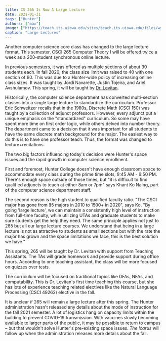 ```yaml
---
title: CS 265 Is Now A Large Lecture
date: 2021-01-31
tags: ["Hunter"]
authors: ["max"]
image: ["https://teach.its.uiowa.edu/sites/teach.its.uiowa.edu/files/wysiwyg_uploads/classroom-lecture-lit-2.jpg", "https://iversity.org/blog/wp-content/uploads/2013/07/big-lecture.png"]
caption: "Large Lectures"
---
```


Another computer science core class has changed to the large lecture format. This semester, CSCI 265 Computer Theory I will be offered twice a week as a 200-student synchronous online lecture.

In previous semesters, it was offered as multiple sections of about 30 students each. In fall 2020, the class size limit was raised to 40 with one section of 90. This was due to a Hunter-wide policy of increasing online class sizes. It was taught by Jordi Navarette, Justin Tojeira, and Ariel Avshulamov. This spring, it will be taught by [Dr. Levitan](/articles/2020/09/23/dr-levitan).

Historically, the computer science department has converted multi-section classes into a single large lecture to standardize the curriculum. Professor Eric Schweitzer recalls that in the 1980s, Discrete Math (CSCI 150) was taught by a collection of adjunct professors. However, every adjunct put a unique emphasis on the "standardized" curriculum. So some may have spent more time on first order logic, while others delved into number theory. The department came to a decision that it was important for all students to have the same discrete math background for the major. The easiest way to do this is to have one professor teach. Thus, the format was changed to lecture+recitations.

The two big factors influencing today's decision were Hunter's space issues and the rapid growth in computer science enrollment.

First and foremost, Hunter College doesn't have enough classroom space to accommodate every class during the prime time slots, 9:45 AM - 6:50 PM. There's enough space outside of those times, but "it is difficult to find qualified adjuncts to teach at either 8am or 7pm" says Khant Ko Naing, part of the computer science department staff.

The second reason is the high student to qualified faculty ratio. "The CSCI major has gone from 85 majors in 2010 to 1500+ in 2020", says Ko. "By going 'large lecture', we can maintain a consistently high level of instruction from full-time faculty, while utilizing UTAs and graduate students to make sure students get the help they need. The same principle applies not just to 265 but all our large lecture courses. We understand that being in a large lecture is not as attractive to students as small sections but with the rate the major has grown and the space limitations we face, this is the best solution we have."

This spring, 265 will be taught by Dr. Levitan with support from Teaching Assistants. The TAs will grade homework and provide support during office hours. According to one teaching assistant, the class will be more focused on quizzes over tests.

The curriculum will be focused on traditional topics like DFAs, NFAs, and computability. This is Dr. Levitan's first time teaching this course, but she has lots of experience teaching related electives like the Natural Language Processing (CSCI 49262) elective in the fall.

It is unclear if 265 will remain a large lecture after this spring. The Hunter administration hasn't released any details about the mode of instruction for the fall 2021 semester. A lot of logistics hang on capacity limits within the building to prevent COVID-19 transmission. With vaccines slowly becoming available to larger parts of the public, it may be possible to return to campus – but that wouldn't solve Hunter's pre-existing space issues. *The Icarus* will follow up when the administration releases more details about the fall.

